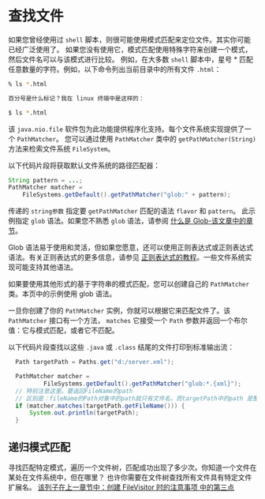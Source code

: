 # 查找文件

如果您曾经使用过 `shell` 脚本，则很可能使用模式匹配来定位文件。其实你可能已经广泛使用了。
如果您没有使用它，模式匹配使用特殊字符来创建一个模式，然后文件名可以与该模式进行比较。
例如，在大多数 `shell` 脚本中，星号 * 匹配任意数量的字符。例如，以下命令列出当前目录中的所有文件 `.html`：

```bash
% ls *.html

百分号是什么标记？我在 linux 终端中是这样的：

$ ls *.html
```

该 `java.nio.file` 软件包为此功能提供程序化支持。每个文件系统实现提供了一个 `PathMatcher`。
您可以通过使用 `PathMatcher` 类中的 `getPathMatcher(String)` 方法来检索文件系统 `FileSystem`。

以下代码片段将获取默认文件系统的路径匹配器：

```java
String pattern = ...;
PathMatcher matcher =
    FileSystems.getDefault().getPathMatcher("glob:" + pattern);
```

传递的 `string参数` 指定要 `getPathMatcher` 匹配的语法 `flavor` 和 `pattern`。
此示例指定 `glob` 语法。如果您不熟悉 `glob` 语法，请参阅 [什么是 Glob-该文章中的章节](./fileOps.md)。

Glob 语法易于使用和灵活，但如果您愿意，还可以使用正则表达式或正则表达式语法。有关正则表达式的更多信息，请参见 [正则表达式的教程](http://docs.oracle.com/javase/tutorial/essential/regex/index.html)。一些文件系统实现可能支持其他语法。

如果要使用其他形式的基于字符串的模式匹配，您可以创建自己的 `PathMatcher` 类。本页中的示例使用 glob 语法。

一旦你创建了你的 `PathMatcher` 实例，你就可以根据它来匹配文件了。该 `PathMatcher` 接口有一个方法，
 `matches` 它接受一个 `Path` 参数并返回一个布尔值：它与模式匹配，或者它不匹配。

以下代码片段查找以这些 `.java` 或 `.class` 结尾的文件打印到标准输出流：

```java
  Path targetPath = Paths.get("d:/server.xml");

  PathMatcher matcher =
          FileSystems.getDefault().getPathMatcher("glob:*.{xml}");
  // 特别注意这里。要返回FileName的path
  // 区别是：fileName的Path对象中的path就只有文件名，而targetPath中的path 是整个路径
  if (matcher.matches(targetPath.getFileName())) {
      System.out.println(targetPath);
  }
```

## 递归模式匹配

寻找匹配特定模式，遍历一个文件树，匹配成功出现了多少次。你知道一个文件在某处在文件系统中，但在哪里？
也许你需要在文件树查找所有文件具有特定文件扩展名。
[该列子在上一章节中：创建 FileVisitor 时的注意事项 中的第三点](./walk.md)

